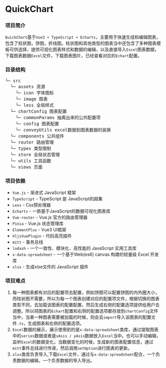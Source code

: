 # QuickChart

### 项目简介
`QuickChart`基于`Vue3 + TypeScript + Echarts`，主要用于快速生成和编辑图表，包含了柱状图，饼图，折线图。柱状图和其他类型的图表当中还包含了多种图表模板可供选择，提供可视化图表样式和数据的编辑，以及直接导入`Excel`图表数据，下载图表数据`Excel`文件，下载图表图片，已经查看对应的`Echart`配置。

### 目录结构
<pre>
└─ src
  └─ assets 资源
    └─ icon 字体图标
    └─ image 图表
    └─ less 全局样式
  └─ chartConfig 图表配置
    └─ commonParams 抽离出来的公共配置项
    └─ config 图表配置
    └─ conveyUtils excel数据到图表数据的装换
  └─ components 公共组件
  └─ router 路由管理
  └─ types 类型限制
  └─ store 全局状态管理
  └─ utils 工具函数
  └─ views 页面
</pre>

### 项目依赖
* `Vue.js` - 渐进式 JavaScript 框架
* `TypeScript` - TypeScript 是 JavaScript的超集
* `Less` - Css预处理器
* `Echarts` - 一款基于JavaScript的数据可视化图表库
* `Vue-router` - Vue.js 官方的路由管理器
* `Pinia` - Vue.js 状态管理库
* `ElementPlus` - Vue3 UI框架
* `hljsVuePlugin` - 代码高亮插件
* `mitt` - 事务总线
* `lodash` - 一个一致性、模块化、高性能的 JavaScript 实用工具库
* `x-data-spreadsheet` - 一个基于Web(es6) canvas 构建的轻量级 Excel 开发库
* `xlsx` - 生成xlse文件的 JavaScript 插件

### 项目难点
1. 每一种图表都有对应的配置项去配置，例如饼图可以配置饼图的内外圈大小，而柱状图不需要，所以为每一个图表创建对应的配置项文件，根据切换的图表类型不同，去加载该图表的配置配置，然后生成右侧的配置选项提供给用户去调整。所以将图表的`Echart`配置和右侧的配置选项都存放到`chartConfig`文件当中，当某一种图表需要被加载的时候，则会去`import`导入该图表的配置文件`.ts`，生成图表和右侧的配置选项。
2. `Excel`数据的展示，展示使用到的是`x-data-spreadsheet`类库，通过提取图表中的`series`数据或者是`xAsis / yAsis`数据放入`Excel`当中。也可以手动编辑，监听`Excel`的数据变化，当数据变化的时候，生成新的图表配置信息，通过`mitt`事件总线进行传递，然后调用`setOption`进行图表的更新。
3. `xlsx`类库负责导入,下载`Excel`文件，通过与`x-data-spreadsheet`配合，一个负责数据的编辑，一个负责数据的导入导出。
